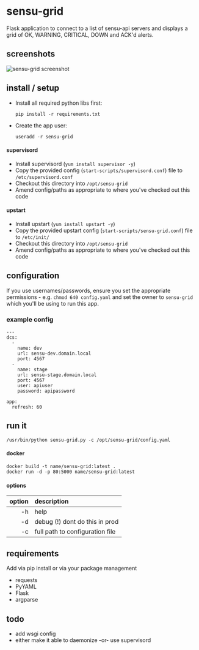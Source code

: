 # sensu-grid

Flask application to connect to a list of sensu-api servers and displays a grid of OK, WARNING, CRITICAL, DOWN and ACK'd alerts.

## screenshots

![sensu-grid screenshot](https://raw.githubusercontent.com/alex-leonhardt/sensu-grid/master/screenshots/screenshot_sensu-grid.png)

## install / setup

- Install all required python libs first:

  ```
  pip install -r requirements.txt
  ```

- Create the app user:

  ```
  useradd -r sensu-grid
  ```

#### supervisord

- Install supervisord (```yum install supervisor -y```)
- Copy the provided config (```start-scripts/supervisord.conf```) file to ```/etc/supervisord.conf```
- Checkout this directory into ```/opt/sensu-grid```
- Amend config/paths as appropriate to where you've checked out this code

#### upstart

- Install upstart (```yum install upstart -y```)
- Copy the provided upstart config (```start-scripts/sensu-grid.conf```) file to ```/etc/init/```
- Checkout this directory into ```/opt/sensu-grid```
- Amend config/paths as appropriate to where you've checked out this code

## configuration

If you use usernames/passwords, ensure you set the appropriate permissions - e.g. ```chmod 640 config.yaml``` and set the owner to ```sensu-grid``` which you'll be using to run this app.

### example config
```
---
dcs:
  -
    name: dev
    url: sensu-dev.domain.local
    port: 4567
  -
    name: stage
    url: sensu-stage.domain.local
    port: 4567
    user: apiuser
    password: apipassword
    
app:
  refresh: 60
```

## run it

```
/usr/bin/python sensu-grid.py -c /opt/sensu-grid/config.yaml
```

#### docker

```
docker build -t name/sensu-grid:latest .
docker run -d -p 80:5000 name/sensu-grid:latest
```

#### options

| option | description                     |
|-------:|:--------------------------------|
| -h     | help                            |
| -d     | debug (!) dont do this in prod  |
| -c     | full path to configuration file |

## requirements

Add via pip install or via your package management

- requests
- PyYAML
- Flask
- argparse

## todo

- add wsgi config
- either make it able to daemonize -or- use supervisord
